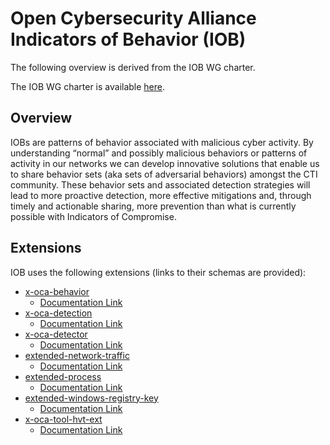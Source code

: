 # Open Cybersecurity Alliance Indicators of Behavior (IOB)

The following overview is derived from the IOB WG charter.

The IOB WG charter is available [here](https://github.com/opencybersecurityalliance/oca-iob/blob/main/charter.md).

## Overview

IOBs are patterns of behavior associated with malicious cyber activity. By understanding “normal” and possibly malicious behaviors or patterns of activity in our networks we can develop innovative solutions that enable us to share behavior sets (aka sets of adversarial behaviors) amongst the CTI community. These behavior sets and associated detection strategies will lead to more proactive detection, more effective mitigations and, through timely and actionable sharing, more prevention than what is currently possible with Indicators of Compromise.

## Extensions

IOB uses the following extensions (links to their schemas are provided):

-   [x-oca-behavior](../../2.x/schemas/x-oca-behavior.json)
    - [Documentation Link](../../2.x/SDO/x-oca-behavior.md)
-   [x-oca-detection](../../2.x/schemas/x-oca-detection.json)
    - [Documentation Link](../../2.x/SDO/x-oca-detection.md)
-   [x-oca-detector](../../2.x/schemas/x-oca-detector.json)
    - [Documentation Link](../../2.x/SDO/x-oca-detectpr.md)
-   [extended-network-traffic](../../2.x/schemas/extended-network-traffic.json)
    - [Documentation Link](../../2.x/SCO/network-traffic-ext.md)
-   [extended-process](../../2.x/schemas/extended-process.json)
    - [Documentation Link](../../2.x/SCO/process-ext.md)
-   [extended-windows-registry-key](../../2.x/schemas/extended-windows-registry-key.json)
    - [Documentation Link](../../2.x/SCO/windows-registry-key-ext.md)
-   [x-oca-tool-hvt-ext](../../2.x/schemas/x-oca-tool-hvt-ext.json)
    - [Documentation Link](../../2.x/SDO/x-oca-tool-hvt-ext.md)

